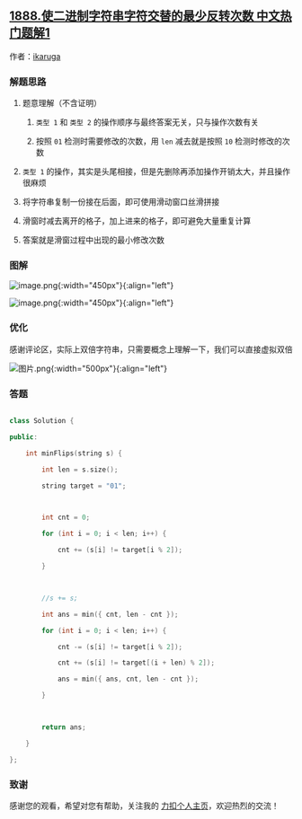 ## [1888.使二进制字符串字符交替的最少反转次数 中文热门题解1](https://leetcode.cn/problems/minimum-number-of-flips-to-make-the-binary-string-alternating/solutions/100000/minimum-number-of-flips-by-ikaruga-lu32)

作者：[ikaruga](https://leetcode.cn/u/ikaruga)

### 解题思路
1. 题意理解（不含证明）
    1. `类型 1` 和 `类型 2` 的操作顺序与最终答案无关，只与操作次数有关
    2. 按照 `01` 检测时需要修改的次数，用 `len` 减去就是按照 `10` 检测时修改的次数
2. `类型 1` 的操作，其实是头尾相接，但是先删除再添加操作开销太大，并且操作很麻烦
3. 将字符串复制一份接在后面，即可使用滑动窗口丝滑拼接
4. 滑窗时减去离开的格子，加上进来的格子，即可避免大量重复计算
5. 答案就是滑窗过程中出现的最小修改次数

### 图解																	
![image.png](https://pic.leetcode-cn.com/1622954368-mYYfsH-image.png){:width="450px"}{:align="left"}


![image.png](https://pic.leetcode-cn.com/1622954760-RKCEWE-image.png){:width="450px"}{:align="left"}


### 优化
感谢评论区，实际上双倍字符串，只需要概念上理解一下，我们可以直接虚拟双倍

![图片.png](https://pic.leetcode-cn.com/1623201068-dXtdeI-%E5%9B%BE%E7%89%87.png){:width="500px"}{:align="left"}



### 答题
```C++ []
class Solution {
public:
    int minFlips(string s) {
        int len = s.size();
        string target = "01";

        int cnt = 0;
        for (int i = 0; i < len; i++) {
            cnt += (s[i] != target[i % 2]);
        }

        //s += s;
        int ans = min({ cnt, len - cnt });
        for (int i = 0; i < len; i++) {
            cnt -= (s[i] != target[i % 2]);
            cnt += (s[i] != target[(i + len) % 2]);
            ans = min({ ans, cnt, len - cnt });
        }

        return ans;
    }
};
```

### 致谢

感谢您的观看，希望对您有帮助，关注我的 [力扣个人主页](https://leetcode-cn.com/u/ikaruga/)，欢迎热烈的交流！  